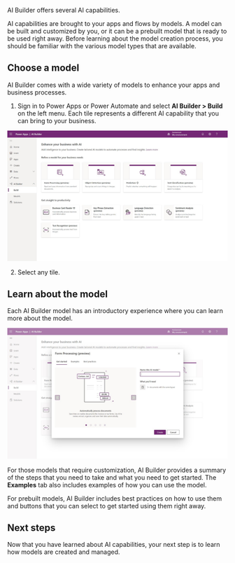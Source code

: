 AI Builder offers several AI capabilities.

AI capabilities are brought to your apps and flows by models. A model can be built and customized by you, or it can be a prebuilt model that is ready to be used right away. Before learning about the model creation process, you should be familiar with the various model types that are available.

## Choose a model 

AI Builder comes with a wide variety of models to enhance your apps and business processes.

1. Sign in to Power Apps or Power Automate and select **AI Builder > Build** on the left menu. Each tile represents a different AI capability that you can bring to your business.

 ![AI Builder and Power Apps](../media/image2.jpg)


2. Select any tile.

## Learn about the model

Each AI Builder model has an introductory experience where you can learn more about the model.

![AI Builder Intro](../media/image3.jpg)

For those models that require customization, AI Builder provides a summary of the steps that you need to take and what you need to get started. The **Examples** tab also includes examples of how you can use the model.

For prebuilt models, AI Builder includes best practices on how to use them and buttons that you can select to get started using them right away.

## Next steps

Now that you have learned about AI capabilities, your next step is to learn how models are created and managed.

